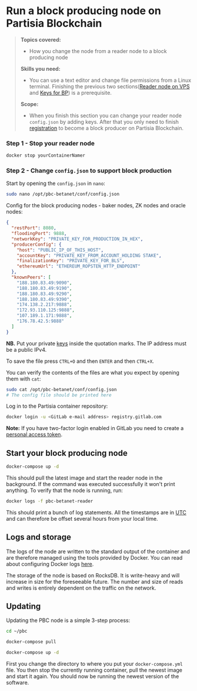 # Run a block producing node on Partisia Blockchain


>**Topics covered:**  
>
> - How you change the node from a reader node to a block producing node   
>
>**Skills you need:**    
> 
> - You can use a text editor and change file permissions from a Linux terminal. Finishing the previous two sections([Reader node on VPS](operator-5-reader-vps.md) and [Keys for BP](operator-6-keys.md)) is a prerequisite.   
>
>**Scope:**
> 
> - When you finish this section you can change your reader node `config.json` by adding keys. After that you only need to finish [registration](operator-8-registration.md) to become a block producer on Partisia Blockchain.    

### Step 1 - Stop your reader node

```` bash
docker stop yourContainerNamer
````

### Step 2 - Change `config.json` to support block production


Start by opening the `config.json` in `nano`:


````bash
sudo nano /opt/pbc-betanet/conf/config.json
````

Config for the block producing nodes - baker nodes, ZK nodes and oracle nodes:
````json
{
  "restPort": 8080,
  "floodingPort": 9888,
  "networkKey": "PRIVATE_KEY_FOR_PRODUCTION_IN_HEX",
  "producerConfig": {
    "host": "PUBLIC_IP_OF_THIS_HOST",
    "accountKey": "PRIVATE_KEY_FROM_ACCOUNT_HOLDING STAKE",
    "finalizationKey": "PRIVATE_KEY_FOR_BLS",
    "ethereumUrl": "ETHEREUM_ROPSTEN_HTTP_ENDPOINT"
  },
  "knownPeers": [
    "188.180.83.49:9090",
    "188.180.83.49:9190",
    "188.180.83.49:9290",
    "188.180.83.49:9390",
    "174.138.2.217:9888",
    "172.93.110.125:9888",
    "107.189.1.171:9888",
    "176.78.42.5:9888"
  ]
}
````
**NB.** Put your private [keys](operator-6-keys.md) inside the quotation marks. The IP address must be a public IPv4.

To save the file press `CTRL+O` and then `ENTER` and then `CTRL+X`.

You can verify the contents of the files are what you expect by opening them with `cat`:

````bash
sudo cat /opt/pbc-betanet/conf/config.json
# The config file should be printed here
````

Log in to the Partisia container repository:

````bash
docker login -u <GitLab e-mail address> registry.gitlab.com
````

**Note:** If you have two-factor login enabled in GitLab you need to create a [personal access token](https://gitlab.com/-/profile/personal_access_tokens).

## Start your block producing node

````bash
docker-compose up -d
````

This should pull the latest image and start the reader node in the background. If the command was executed successfully it won't print anything. To verify that the node is running, run:

````bash
docker logs -f pbc-betanet-reader
````

This should print a bunch of log statements. All the timestamps are in [UTC](https://en.wikipedia.org/wiki/Coordinated_Universal_Time) and can therefore be offset several hours from your local time.



## Logs and storage

The logs of the node are written to the standard output of the container and are therefore managed using the tools provided by Docker. You can read about configuring Docker logs [here](https://docs.docker.com/config/containers/logging/configure/).

The storage of the node is based on RocksDB. It is write-heavy and will increase in size for the foreseeable future. The number and size of reads and writes is entirely dependent on the traffic on the network.

## Updating

Updating the PBC node is a simple 3-step process:

````bash
cd ~/pbc
````
````bash
docker-compose pull
````
````bash
docker-compose up -d
````

First you change the directory to where you put your `docker-compose.yml` file. You then stop the currently running container, pull the newest image and start it again. You should now be running the newest version of the software.
